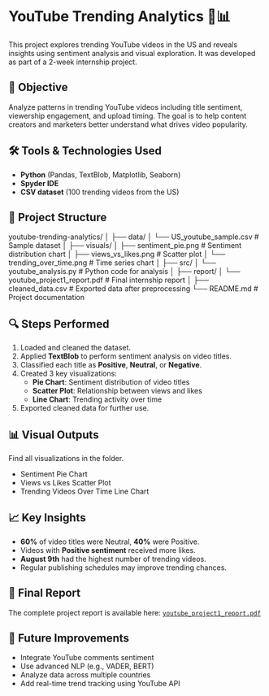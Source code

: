 # YouTube Trending Analytics 🎥📊

This project explores trending YouTube videos in the US and reveals insights using sentiment analysis and visual exploration. It was developed as part of a 2-week internship project.

## 📌 Objective
Analyze patterns in trending YouTube videos including title sentiment, viewership engagement, and upload timing. The goal is to help content creators and marketers better understand what drives video popularity.

## 🛠️ Tools & Technologies Used
- **Python** (Pandas, TextBlob, Matplotlib, Seaborn)
- **Spyder IDE**
- **CSV dataset** (100 trending videos from the US)
  
## 📂 Project Structure
youtube-trending-analytics/
│
├── data/
│ └── US_youtube_sample.csv # Sample dataset
│
├── visuals/
│ ├── sentiment_pie.png # Sentiment distribution chart
│ ├── views_vs_likes.png # Scatter plot
│ └── trending_over_time.png # Time series chart
│
├── src/
│ └── youtube_analysis.py # Python code for analysis
│
├── report/
│ └── youtube_project1_report.pdf # Final internship report 
│
├── cleaned_data.csv # Exported data after preprocessing
└── README.md # Project documentation


## 🔍 Steps Performed

1. Loaded and cleaned the dataset.
2. Applied **TextBlob** to perform sentiment analysis on video titles.
3. Classified each title as **Positive**, **Neutral**, or **Negative**.
4. Created 3 key visualizations:
   - **Pie Chart**: Sentiment distribution of video titles
   - **Scatter Plot**: Relationship between views and likes
   - **Line Chart**: Trending activity over time
5. Exported cleaned data for further use.

## 📊 Visual Outputs
Find all visualizations in the folder.

- Sentiment Pie Chart  
- Views vs Likes Scatter Plot  
- Trending Videos Over Time Line Chart  

## 📈 Key Insights

- **60%** of video titles were Neutral, **40%** were Positive.
- Videos with **Positive sentiment** received more likes.
- **August 9th** had the highest number of trending videos.
- Regular publishing schedules may improve trending chances.

## 📄 Final Report
The complete  project report is available here: [`youtube_project1_report.pdf`](report/youtube_project1_report.pdf)

## 🚀 Future Improvements
- Integrate YouTube comments sentiment
- Use advanced NLP (e.g., VADER, BERT)
- Analyze data across multiple countries
- Add real-time trend tracking using YouTube API

